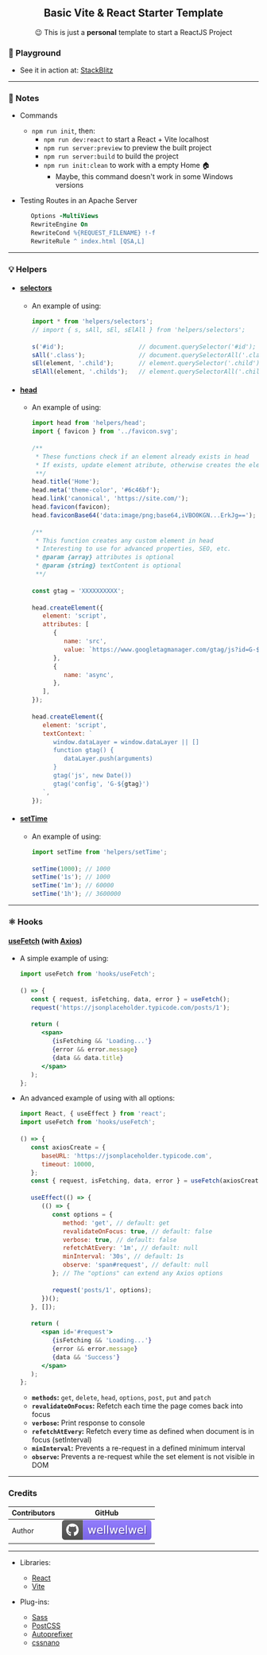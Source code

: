 <h2 align="center">Basic Vite & React Starter Template</h2>
<p align="center">😉 This is just a <b>personal</b> template to start a ReactJS Project</p>

### 🚀 Playground

-  See it in action at: [StackBlitz](https://stackblitz.com/edit/node-gkypjp)

<hr />

### 📝 Notes

-  Commands

   -  `npm run init`, then:
      -  `npm run dev:react` to start a React + Vite localhost
      -  `npm run server:preview` to preview the built project
      -  `npm run server:build` to build the project
      -  `npm run init:clean` to work with a empty Home 🏠
         -  Maybe, this command doesn't work in some Windows versions

-  Testing Routes in an Apache Server

   ```apache
      Options -MultiViews
      RewriteEngine On
      RewriteCond %{REQUEST_FILENAME} !-f
      RewriteRule ^ index.html [QSA,L]
   ```

<hr />

### 💡 Helpers

-  #### [selectors](./src/helpers/selectors.jsx)

   -  An example of using:

      ```js
      import * from 'helpers/selectors';
      // import { s, sAll, sEl, sElAll } from 'helpers/selectors';

      s('#id');                     // document.querySelector('#id');
      sAll('.class');               // document.querySelectorAll('.class');
      sEl(element, '.child');       // element.querySelector('.child');
      sElAll(element, '.childs');   // element.querySelectorAll('.childs');
      ```

-  #### [head](./src/helpers/head.jsx)

   -  An example of using:

      ```js
      import head from 'helpers/head';
      import { favicon } from '../favicon.svg';

      /**
       * These functions check if an element already exists in head
       * If exists, update element atribute, otherwise creates the element in head
       **/
      head.title('Home');
      head.meta('theme-color', '#6c46bf');
      head.link('canonical', 'https://site.com/');
      head.favicon(favicon);
      head.faviconBase64('data:image/png;base64,iVBO0KGN...ErkJg==');

      /**
       * This function creates any custom element in head
       * Interesting to use for advanced properties, SEO, etc.
       * @param {array} attributes is optional
       * @param {string} textContent is optional
       **/

      const gtag = 'XXXXXXXXXX';

      head.createElement({
         element: 'script',
         attributes: [
            {
               name: 'src',
               value: `https://www.googletagmanager.com/gtag/js?id=G-${gtag}`,
            },
            {
               name: 'async',
            },
         ],
      });

      head.createElement({
         element: 'script',
         textContext: `
            window.dataLayer = window.dataLayer || []
            function gtag() {
               dataLayer.push(arguments)
            }
            gtag('js', new Date())
            gtag('config', 'G-${gtag}')
         `,
      });
      ```

-  #### [setTime](./src/helpers/setTime.jsx)

   -  An example of using:

      ```js
      import setTime from 'helpers/setTime';

      setTime(1000); // 1000
      setTime('1s'); // 1000
      setTime('1m'); // 60000
      setTime('1h'); // 3600000
      ```

<hr />

### ⚛️ Hooks

#### [useFetch](./src/hooks/useFetch.jsx) (with [Axios](https://axios-http.com/ptbr/docs/api_intro))

-  A simple example of using:

   ```jsx
   import useFetch from 'hooks/useFetch';

   () => {
      const { request, isFetching, data, error } = useFetch();
      request('https://jsonplaceholder.typicode.com/posts/1');

      return (
         <span>
            {isFetching && 'Loading...'}
            {error && error.message}
            {data && data.title}
         </span>
      );
   };
   ```

-  An advanced example of using with all options:

   ```jsx
   import React, { useEffect } from 'react';
   import useFetch from 'hooks/useFetch';

   () => {
      const axiosCreate = {
         baseURL: 'https://jsonplaceholder.typicode.com',
         timeout: 10000,
      };
      const { request, isFetching, data, error } = useFetch(axiosCreate);

      useEffect(() => {
         (() => {
            const options = {
               method: 'get', // default: get
               revalidateOnFocus: true, // default: false
               verbose: true, // default: false
               refetchAtEvery: '1m', // default: null
               minInterval: '30s', // default: 1s
               observe: 'span#request', // default: null
            }; // The "options" can extend any Axios options

            request('posts/1', options);
         })();
      }, []);

      return (
         <span id='#request'>
            {isFetching && 'Loading...'}
            {error && error.message}
            {data && 'Success'}
         </span>
      );
   };
   ```

   -  **`methods`:** `get`, `delete`, `head`, `options`, `post`, `put` and `patch`
   -  **`revalidateOnFocus`:** Refetch each time the page comes back into focus
   -  **`verbose`:** Print response to console
   -  **`refetchAtEvery`:** Refetch every time as defined when document is in focus (setInterval)
   -  **`minInterval`:** Prevents a re-request in a defined minimum interval
   -  **`observe`:** Prevents a re-request while the set element is not visible in DOM

<hr />

### Credits

| Contributors | GitHub                                                                             |
| ------------ | ---------------------------------------------------------------------------------- |
| Author       | [![wellwelwel](./.github/assets/images/author.svg)](https://github.com/wellwelwel) |

<hr />

-  Libraries:

   -  [React](https://reactjs.org/)
   -  [Vite](https://vitejs.dev/)

-  Plug-ins:

   -  [Sass](https://github.com/sass/sass)
   -  [PostCSS](https://github.com/postcss)
   -  [Autoprefixer](https://github.com/postcss/autoprefixer)
   -  [cssnano](https://github.com/cssnano/cssnano)
